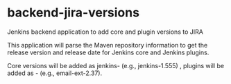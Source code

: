 backend-jira-versions
=====================

Jenkins backend application to add core and plugin versions to JIRA

This application will parse the Maven repository information to get the release version and release date for Jenkins core and Jenkins plugins. 

Core versions will be added as jenkins-<VERSION> (e.g., jenkins-1.555) , plugins will be added as <ARTIFACTID>-<VERSION> (e.g., email-ext-2.37).
